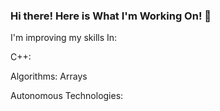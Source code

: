 ### Hi there! Here is What I'm Working On! 👋

<!--
**13RUS/13RUS** is a ✨ _special_ ✨ repository because its `README.md` (this file) appears on your GitHub profile.
-->

I'm improving my skills In:

C++:


Algorithms:
Arrays [](https://github.com/13RUS/LeetCodeProblems/tree/main/Array)

Autonomous Technologies:

